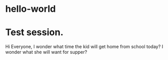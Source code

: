 # hello-world
Test session.
====================================================
Hi Everyone,
I wonder what time the kid will get home from school today?
I wonder what she will want for supper?


